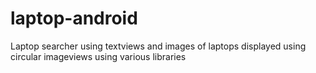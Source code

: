 # laptop-android


Laptop searcher using textviews and images of laptops displayed using circular imageviews using various libraries
